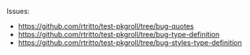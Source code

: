Issues:
- https://github.com/rtritto/test-pkgroll/tree/bug-quotes
- https://github.com/rtritto/test-pkgroll/tree/bug-type-definition
- https://github.com/rtritto/test-pkgroll/tree/bug-styles-type-definition